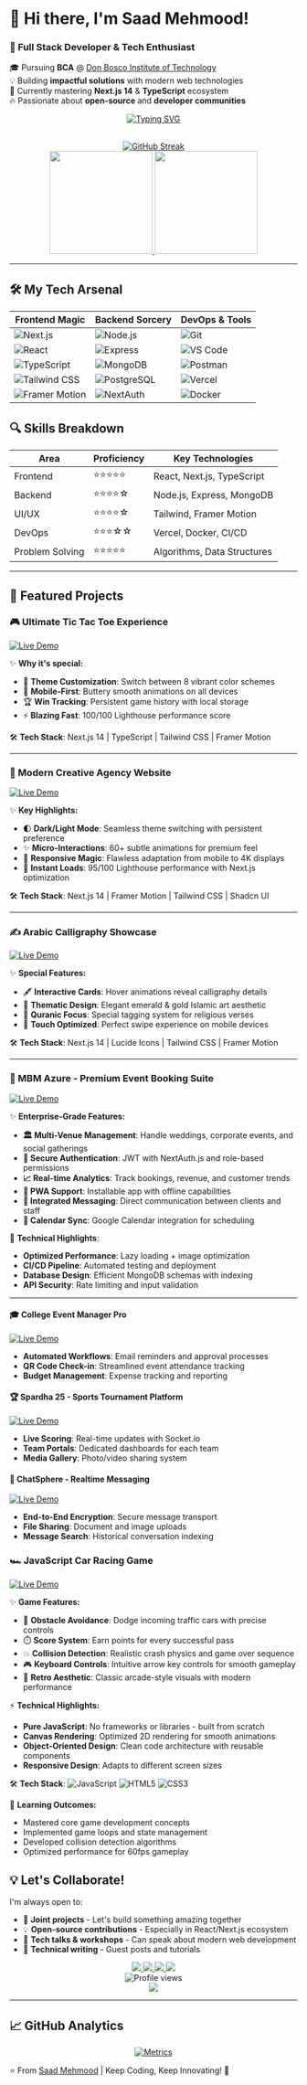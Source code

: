 # 🌟 Hi there, I'm Saad Mehmood! 

### 🚀 Full Stack Developer & Tech Enthusiast
🎓 Pursuing **BCA** @ [Don Bosco Institute of Technology](https://www.dbit.in/)  
💡 Building **impactful solutions** with modern web technologies  
🌱 Currently mastering **Next.js 14** & **TypeScript** ecosystem  
🔥 Passionate about **open-source** and **developer communities**

<div align="center">
  
  [![Typing SVG](https://readme-typing-svg.herokuapp.com?font=Fira+Code&weight=600&size=22&duration=3000&pause=1000&color=00F718&background=0D1117&center=true&vCenter=true&width=800&lines=Welcome+to+my+digital+playground!;Crafting+seamless+web+experiences+since+2024;Turning+ideas+into+interactive+reality;Open-source+enthusiast+and+problem+solver)](https://git.io/typing-svg)

  <br/>
  
  <a href="https://git.io/streak-stats">
    <img src="https://streak-stats.demolab.com?user=Saadmehmood1234&theme=dark&hide_border=true&border_radius=6&fire=DD2727&ring=DD2727" alt="GitHub Streak"/>
  </a>
  
  <br/>
  
  <a href="https://github.com/anuraghazra/github-readme-stats">
    <img height="180em" src="https://github-readme-stats.vercel.app/api?username=Saadmehmood1234&show_icons=true&theme=vision-friendly-dark&include_all_commits=true&count_private=true&hide_border=true&border_radius=6"/>
    <img height="180em" src="https://github-readme-stats.vercel.app/api/top-langs/?username=Saadmehmood1234&layout=compact&theme=vision-friendly-dark&hide_border=true&border_radius=6"/>
  </a>
</div>

---

## 🛠️ My Tech Arsenal

<div align="center">
  
| Frontend Magic | Backend Sorcery | DevOps & Tools |
|----------------|-----------------|----------------|
| ![Next.js](https://img.shields.io/badge/Next.js-000000?style=for-the-badge&logo=nextdotjs&logoColor=white) | ![Node.js](https://img.shields.io/badge/Node.js-339933?style=for-the-badge&logo=nodedotjs&logoColor=white) | ![Git](https://img.shields.io/badge/Git-F05032?style=for-the-badge&logo=git&logoColor=white) |
| ![React](https://img.shields.io/badge/React-20232A?style=for-the-badge&logo=react&logoColor=61DAFB) | ![Express](https://img.shields.io/badge/Express.js-000000?style=for-the-badge&logo=express&logoColor=white) | ![VS Code](https://img.shields.io/badge/VSCode-007ACC?style=for-the-badge&logo=visual-studio-code&logoColor=white) |
| ![TypeScript](https://img.shields.io/badge/TypeScript-3178C6?style=for-the-badge&logo=typescript&logoColor=white) | ![MongoDB](https://img.shields.io/badge/MongoDB-47A248?style=for-the-badge&logo=mongodb&logoColor=white) | ![Postman](https://img.shields.io/badge/Postman-FF6C37?style=for-the-badge&logo=postman&logoColor=white) |
| ![Tailwind CSS](https://img.shields.io/badge/Tailwind_CSS-06B6D4?style=for-the-badge&logo=tailwind-css&logoColor=white) | ![PostgreSQL](https://img.shields.io/badge/PostgreSQL-4169E1?style=for-the-badge&logo=postgresql&logoColor=white) | ![Vercel](https://img.shields.io/badge/Vercel-000000?style=for-the-badge&logo=vercel&logoColor=white) |
| ![Framer Motion](https://img.shields.io/badge/Framer_Motion-0055FF?style=for-the-badge&logo=framer&logoColor=white) | ![NextAuth](https://img.shields.io/badge/NextAuth.js-000000?style=for-the-badge&logo=auth0&logoColor=white) | ![Docker](https://img.shields.io/badge/Docker-2496ED?style=for-the-badge&logo=docker&logoColor=white) |

</div>

## 🔍 Skills Breakdown

<div align="center">
  
| Area          | Proficiency | Key Technologies |
|---------------|-------------|------------------|
| Frontend      | ⭐⭐⭐⭐⭐     | React, Next.js, TypeScript |
| Backend       | ⭐⭐⭐⭐☆     | Node.js, Express, MongoDB |
| UI/UX         | ⭐⭐⭐⭐☆     | Tailwind, Framer Motion |
| DevOps        | ⭐⭐⭐☆☆     | Vercel, Docker, CI/CD |
| Problem Solving | ⭐⭐⭐⭐⭐   | Algorithms, Data Structures |

</div>

---
## 🚀 Featured Projects
### 🎮 Ultimate Tic Tac Toe Experience
[![Live Demo](https://img.shields.io/badge/PLAY_NOW-00C853?style=for-the-badge&logo=gamejolt&logoColor=white)](https://tic-toe-game-gules.vercel.app/)


✨ **Why it's special:**
- 🎨 **Theme Customization**: Switch between 8 vibrant color schemes
- 📱 **Mobile-First**: Buttery smooth animations on all devices
- 🏆 **Win Tracking**: Persistent game history with local storage
- ⚡ **Blazing Fast**: 100/100 Lighthouse performance score

🛠️ **Tech Stack**: Next.js 14 | TypeScript | Tailwind CSS | Framer Motion

---

### 🎨 Modern Creative Agency Website
[![Live Demo](https://img.shields.io/badge/LIVE_DEMO-00C853?style=for-the-badge&logo=vercel&logoColor=white)](https://agency-one-kappa.vercel.app/)


✨ **Key Highlights:**
- 🌓 **Dark/Light Mode**: Seamless theme switching with persistent preference
- ✨ **Micro-Interactions**: 60+ subtle animations for premium feel
- 📱 **Responsive Magic**: Flawless adaptation from mobile to 4K displays
- 🚀 **Instant Loads**: 95/100 Lighthouse performance with Next.js optimization

🛠️ **Tech Stack**: Next.js 14 | Framer Motion | Tailwind CSS | Shadcn UI

---

### ✍️ Arabic Calligraphy Showcase
[![Live Demo](https://img.shields.io/badge/VIEW_GALLERY-00C853?style=for-the-badge&logo=vercel&logoColor=white)](https://calligraphy-three.vercel.app/)

✨ **Special Features:**
- 🖋️ **Interactive Cards**: Hover animations reveal calligraphy details
- 🌙 **Thematic Design**: Elegant emerald & gold Islamic art aesthetic
- 📖 **Quranic Focus**: Special tagging system for religious verses
- 📲 **Touch Optimized**: Perfect swipe experience on mobile devices

🛠️ **Tech Stack**: Next.js 14 | Lucide Icons | Tailwind CSS | Framer Motion

---

### 🎉 MBM Azure - Premium Event Booking Suite
[![Live Demo](https://img.shields.io/badge/EXPLORE_DEMO-00C853?style=for-the-badge&logo=vercel&logoColor=white)](https://event-booking-phi.vercel.app/)

✨ **Enterprise-Grade Features:**
- **🏛️ Multi-Venue Management**: Handle weddings, corporate events, and social gatherings
- **🔐 Secure Authentication**: JWT with NextAuth.js and role-based permissions
- **📈 Real-time Analytics**: Track bookings, revenue, and customer trends
- **📱 PWA Support**: Installable app with offline capabilities
- **💬 Integrated Messaging**: Direct communication between clients and staff
- **📅 Calendar Sync**: Google Calendar integration for scheduling

🚀 **Technical Highlights**:
- **Optimized Performance**: Lazy loading + image optimization
- **CI/CD Pipeline**: Automated testing and deployment
- **Database Design**: Efficient MongoDB schemas with indexing
- **API Security**: Rate limiting and input validation

---
#### 🎓 College Event Manager Pro
[![Live Demo](https://img.shields.io/badge/EXPLORE_DEMO-0077B5?style=for-the-badge)](https://event-mang-app.vercel.app/)
- **Automated Workflows**: Email reminders and approval processes
- **QR Code Check-in**: Streamlined event attendance tracking
- **Budget Management**: Expense tracking and reporting

#### 🏆 Spardha 25 - Sports Tournament Platform
[![Live Demo](https://img.shields.io/badge/EXPLORE_DEMO-FF6C37?style=for-the-badge)](https://spardha-25.vercel.app/)
- **Live Scoring**: Real-time updates with Socket.io
- **Team Portals**: Dedicated dashboards for each team
- **Media Gallery**: Photo/video sharing system

#### 💬 ChatSphere - Realtime Messaging
[![Live Demo](https://img.shields.io/badge/EXPLORE_DEMO-4285F4?style=for-the-badge)](https://chatapp-mqcy.onrender.com/)
- **End-to-End Encryption**: Secure message transport
- **File Sharing**: Document and image uploads
- **Message Search**: Historical conversation indexing

### 🏎️ JavaScript Car Racing Game
[![Live Demo](https://img.shields.io/badge/PLAY_NOW-00C853?style=for-the-badge&logo=vercel&logoColor=white)](https://saadmehmood1234.github.io/car-racing/)


✨ **Game Features:**
- 🚦 **Obstacle Avoidance**: Dodge incoming traffic cars with precise controls
- ⏱️ **Score System**: Earn points for every successful pass
- 💥 **Collision Detection**: Realistic crash physics and game over sequence
- 🎮 **Keyboard Controls**: Intuitive arrow key controls for smooth gameplay
- 🌟 **Retro Aesthetic**: Classic arcade-style visuals with modern performance

⚡ **Technical Highlights:**
- **Pure JavaScript**: No frameworks or libraries - built from scratch
- **Canvas Rendering**: Optimized 2D rendering for smooth animations
- **Object-Oriented Design**: Clean code architecture with reusable components
- **Responsive Design**: Adapts to different screen sizes

🛠️ **Tech Stack**: 
![JavaScript](https://img.shields.io/badge/JavaScript-F7DF1E?style=for-the-badge&logo=javascript&logoColor=black)
![HTML5](https://img.shields.io/badge/HTML5-E34F26?style=for-the-badge&logo=html5&logoColor=white)
![CSS3](https://img.shields.io/badge/CSS3-1572B6?style=for-the-badge&logo=css3&logoColor=white)

🎯 **Learning Outcomes:**
- Mastered core game development concepts
- Implemented game loops and state management
- Developed collision detection algorithms
- Optimized performance for 60fps gameplay

## 💡 Let's Collaborate!

I'm always open to:
- 🤝 **Joint projects** - Let's build something amazing together
- 💡 **Open-source contributions** - Especially in React/Next.js ecosystem
- 🎤 **Tech talks & workshops** - Can speak about modern web development
- 📝 **Technical writing** - Guest posts and tutorials

<div align="center">
  <a href="https://github.com/Saadmehmood1234">
    <img src="https://img.shields.io/badge/GitHub-100000?style=for-the-badge&logo=github&logoColor=white"/>
  </a>
  <a href="https://linkedin.com/in/saad-mehmood-4a6036255/">
    <img src="https://img.shields.io/badge/LinkedIn-0077B5?style=for-the-badge&logo=linkedin&logoColor=white"/>
  </a>
  <a href="mailto:mehmoodsaad347@gmail.com">
    <img src="https://img.shields.io/badge/Email-D14836?style=for-the-badge&logo=gmail&logoColor=white"/>
  </a>
  <a href="https://portfo-tan-eta.vercel.app/">
    <img src="https://img.shields.io/badge/Portfolio-4285F4?style=for-the-badge&logo=google-chrome&logoColor=white"/>
  </a>
</div>

<div align="center">
  <img src="https://komarev.com/ghpvc/?username=Saadmehmood1234&label=PROFILE+VIEWS&color=blue&style=flat-square" alt="Profile views"/>
  <br/>
  <a href="https://github.com/Saadmehmood1234?tab=followers">
    <img src="https://img.shields.io/github/followers/Saadmehmood1234?label=Follow%20Me&style=social"/>
  </a>
</div>

---
## 📈 GitHub Analytics

<div align="center">
  
[![Metrics](https://github.com/Saadmehmood1234/Saadmehmood1234/blob/main/github-metrics.svg)](https://github.com/Saadmehmood1234)

</div>

⭐ From [Saad Mehmood](https://github.com/Saadmehmood1234) | Keep Coding, Keep Innovating! 🚀
